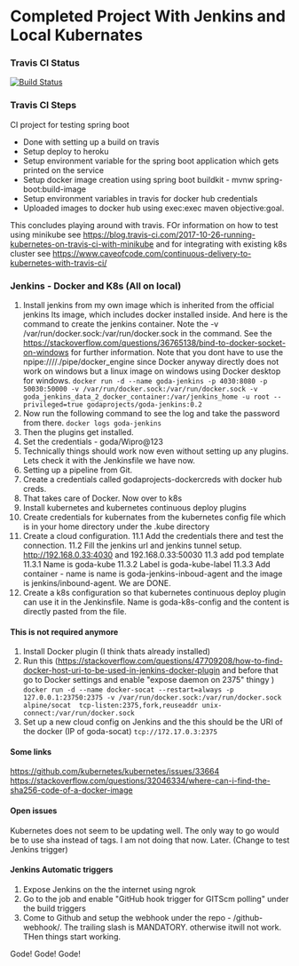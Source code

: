 # Completed Project With Jenkins and Local Kubernates

### Travis CI Status
[![Build Status](https://travis-ci.com/GodaProjects/ci-testing-spring-boot.svg?token=nxbpBzyPmzXPxUzh2pUd&branch=master)](https://travis-ci.com/GodaProjects/ci-testing-spring-boot)


### Travis CI Steps
CI project for testing spring boot
 - Done with setting up a build on travis
 - Setup deploy to heroku
 - Setup environment variable for the spring boot application which gets printed on the service
 - Setup docker image creation using spring boot buildkit - mvnw spring-boot:build-image
 - Setup environment variables in travis for docker hub credentials
 - Uploaded images to docker hub using exec:exec maven objective:goal.
 
This concludes playing around with travis. FOr information on how to test using minikube see https://blog.travis-ci.com/2017-10-26-running-kubernetes-on-travis-ci-with-minikube and for integrating with existing k8s cluster see https://www.caveofcode.com/continuous-delivery-to-kubernetes-with-travis-ci/

### Jenkins - Docker and K8s (All on local)
1. Install jenkins from my own image which is inherited from the official jenkins lts image, which includes docker installed inside. And here is the command to create the jenkins container. Note the -v /var/run/docker.sock:/var/run/docker.sock in the command. See the https://stackoverflow.com/questions/36765138/bind-to-docker-socket-on-windows for further information. Note that you dont have to use the npipe:////./pipe/docker_engine since Docker anyway directly does not work on windows but a linux image on windows using Docker desktop for windows.
```docker run -d --name goda-jenkins -p 4030:8080 -p 50030:50000 -v /var/run/docker.sock:/var/run/docker.sock -v goda_jenkins_data_2_docker_container:/var/jenkins_home -u root --privileged=true godaprojects/goda-jenkins:0.2```
2. Now run the following command to see the log and take the password from there.
```docker logs goda-jenkins```
3. Then the plugins get installed.
4. Set the credentials - goda/Wipro@123
5. Technically things should work now even without setting up any plugins. Lets check it with the Jenkinsfile we have now.
6. Setting up a pipeline from Git.
7. Create a credentials called godaprojects-dockercreds with docker hub creds.
8. That takes care of Docker. Now over to k8s
9. Install kubernetes and kubernetes continuous deploy plugins
10. Create credentials for kubernates from the kubernetes config file which is in your home directory under the .kube directory
11. Create a cloud configuration.
11.1 Add the credentials there and test the connection.
11.2 Fill the jenkins url and jenkins tunnel setup. http://192.168.0.33:4030 and 192.168.0.33:50030
11.3 add pod template
11.3.1 Name is goda-kube
11.3.2 Label is goda-kube-label
11.3.3 Add container - name is name is goda-jenkins-inboud-agent and the image is jenkins/inbound-agent. We are DONE.
12. Create a k8s configuration so that kubernetes continuous deploy plugin can use it in the Jenkinsfile. Name is goda-k8s-config and the content is directly pasted from the file.


#### This is not required anymore
1. Install Docker plugin (I think thats already installed)
2. Run this (https://stackoverflow.com/questions/47709208/how-to-find-docker-host-uri-to-be-used-in-jenkins-docker-plugin and before that go to Docker settings and enable "expose daemon on 2375" thingy )
```docker run -d --name docker-socat --restart=always -p 127.0.0.1:23750:2375 -v /var/run/docker.sock:/var/run/docker.sock  alpine/socat  tcp-listen:2375,fork,reuseaddr unix-connect:/var/run/docker.sock```
3. Set up a new cloud config on Jenkins and the this should be the URI of the docker (IP of goda-socat)
```tcp://172.17.0.3:2375```

#### Some links
https://github.com/kubernetes/kubernetes/issues/33664
https://stackoverflow.com/questions/32046334/where-can-i-find-the-sha256-code-of-a-docker-image

#### Open issues
Kubernetes does not seem to be updating well. The only way to go would be to use sha instead of tags. I am not doing that now. Later. (Change to test Jenkins trigger) 

#### Jenkins Automatic triggers
1. Expose Jenkins on the the internet using ngrok
2. Go to the job and enable "GitHub hook trigger for GITScm polling" under the build triggers
3. Come to Github and setup the webhook under the repo - <URL>/github-webhook/. The trailing slash is MANDATORY. otherwise itwill not work. THen things start working.

Gode! Gode! Gode!
